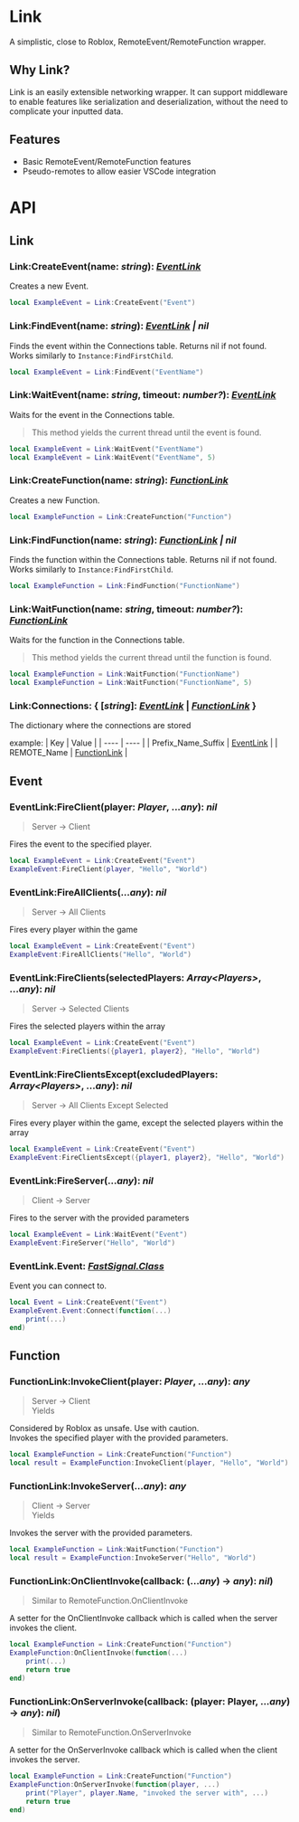 # Link
A simplistic, close to Roblox, RemoteEvent/RemoteFunction wrapper.

## Why Link?
Link is an easily extensible networking wrapper.
It can support middleware to enable features like serialization and deserialization, without the need to complicate your inputted data.

## Features
<!-- * Middleware(s) -->
<!-- * Serialization -->
<!-- * Deserialization -->
* Basic RemoteEvent/RemoteFunction features
* Pseudo-remotes to allow easier VSCode integration

# API
## Link

### Link:CreateEvent(name: *string*): *[EventLink](#connection)*
Creates a new Event.
```lua
local ExampleEvent = Link:CreateEvent("Event")
```

### Link:FindEvent(name: *string*):  *[EventLink](#connection) | nil*
Finds the event within the Connections table. Returns nil if not found. <br>
Works similarly to `Instance:FindFirstChild`.
```lua
local ExampleEvent = Link:FindEvent("EventName")
```

### Link:WaitEvent(name: *string*, timeout: *number?*): *[EventLink](#connection)*
Waits for the event in the Connections table.
> This method yields the current thread until the event is found.

```lua
local ExampleEvent = Link:WaitEvent("EventName")
local ExampleEvent = Link:WaitEvent("EventName", 5)
```

### Link:CreateFunction(name: *string*): *[FunctionLink](#connection)*
Creates a new Function.
```lua
local ExampleFunction = Link:CreateFunction("Function")
```

### Link:FindFunction(name: *string*): *[FunctionLink](#connection) | nil*
Finds the function within the Connections table. Returns nil if not found. <br>
Works similarly to `Instance:FindFirstChild`.
```lua
local ExampleFunction = Link:FindFunction("FunctionName")
```

### Link:WaitFunction(name: *string*, timeout: *number?*): *[FunctionLink](#connection)*
Waits for the function in the Connections table.
> This method yields the current thread until the function is found.

```lua
local ExampleFunction = Link:WaitFunction("FunctionName")
local ExampleFunction = Link:WaitFunction("FunctionName", 5)
```

### Link:Connections: { [*string*]: *[EventLink](#connection)* | *[FunctionLink](#connection)* }

The dictionary where the connections are stored

example:
| Key | Value |
| ---- | ---- |
| Prefix_Name_Suffix | [EventLink](#connection) |
| REMOTE_Name | [FunctionLink](#connection) |

<!-- </details> -->

## Event

### EventLink:FireClient(player: *Player*, ...*any*): *nil*
> Server -> Client

Fires the event to the specified player.
```lua
local ExampleEvent = Link:CreateEvent("Event")
ExampleEvent:FireClient(player, "Hello", "World")
```

### EventLink:FireAllClients(...*any*): *nil*
> Server -> All Clients

Fires every player within the game
```lua
local ExampleEvent = Link:CreateEvent("Event")
ExampleEvent:FireAllClients("Hello", "World")
```

### EventLink:FireClients(selectedPlayers: *Array\<Players\>*, ...*any*): *nil*
> Server -> Selected Clients

Fires the selected players within the array
```lua
local ExampleEvent = Link:CreateEvent("Event")
ExampleEvent:FireClients({player1, player2}, "Hello", "World")
```

### EventLink:FireClientsExcept(excludedPlayers: *Array\<Players\>*, ...*any*): *nil*
> Server -> All Clients Except Selected

Fires every player within the game, except the selected players within the array
```lua
local ExampleEvent = Link:CreateEvent("Event")
ExampleEvent:FireClientsExcept({player1, player2}, "Hello", "World")
```

### EventLink:FireServer(...*any*): *nil*
> Client -> Server

Fires to the server with the provided parameters
```lua
local ExampleEvent = Link:WaitEvent("Event")
ExampleEvent:FireServer("Hello", "World")
```

### EventLink.Event: *[FastSignal.Class](https://github.com/RBLXUtils/FastSignal/blob/main/src/ReplicatedStorage/FastSignal/Deferred.lua#L26-L29)*
Event you can connect to.

```lua
local Event = Link:CreateEvent("Event")
ExampleEvent.Event:Connect(function(...)
	print(...)
end)
```

## Function

### FunctionLink:InvokeClient(player: *Player*, ...*any*): *any*
> Server -> Client <br>
Yields

Considered by Roblox as unsafe. Use with caution. <br>
Invokes the specified player with the provided parameters.
```lua
local ExampleFunction = Link:CreateFunction("Function")
local result = ExampleFunction:InvokeClient(player, "Hello", "World")
```
### FunctionLink:InvokeServer(...*any*): *any*
> Client -> Server <br>
Yields

Invokes the server with the provided parameters.
```lua
local ExampleFunction = Link:WaitFunction("Function")
local result = ExampleFunction:InvokeServer("Hello", "World")
```

### FunctionLink:OnClientInvoke(callback: (...*any*) -> *any*): *nil*)
> Similar to RemoteFunction.OnClientInvoke

A setter for the OnClientInvoke callback which is called when the server invokes the client.
```lua
local ExampleFunction = Link:CreateFunction("Function")
ExampleFunction:OnClientInvoke(function(...)
	print(...)
	return true
end)
```

### FunctionLink:OnServerInvoke(callback: (player: Player, ...*any*) -> *any*): *nil*)
> Similar to RemoteFunction.OnServerInvoke

A setter for the OnServerInvoke callback which is called when the client invokes the server.
```lua
local ExampleFunction = Link:CreateFunction("Function")
ExampleFunction:OnServerInvoke(function(player, ...)
	print("Player", player.Name, "invoked the server with", ...)
	return true
end)
```
